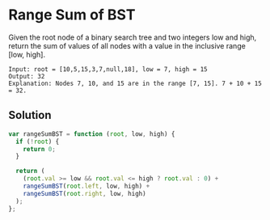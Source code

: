 # Range Sum of BST

Given the root node of a binary search tree and two integers low and high, return the sum of values of all nodes with a value in the inclusive range [low, high].

```
Input: root = [10,5,15,3,7,null,18], low = 7, high = 15
Output: 32
Explanation: Nodes 7, 10, and 15 are in the range [7, 15]. 7 + 10 + 15 = 32.
```

## Solution

```js
var rangeSumBST = function (root, low, high) {
  if (!root) {
    return 0;
  }

  return (
    (root.val >= low && root.val <= high ? root.val : 0) +
    rangeSumBST(root.left, low, high) +
    rangeSumBST(root.right, low, high)
  );
};
```
